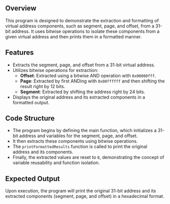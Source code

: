 ## Overview

This program is designed to demonstrate the extraction and formatting of virtual address components, such as segment, page, and offset, from a 31-bit address. It uses bitwise operations to isolate these components from a given virtual address and then prints them in a formatted manner.

## Features

- Extracts the segment, page, and offset from a 31-bit virtual address.
- Utilizes bitwise operations for extraction:
  - **Offset**: Extracted using a bitwise AND operation with `0x00000fff`.
  - **Page**: Extracted by first ANDing with `0x00ffffff` and then shifting the result right by 12 bits.
  - **Segment**: Extracted by shifting the address right by 24 bits.
- Displays the original address and its extracted components in a formatted output.

## Code Structure

- The program begins by defining the main function, which initializes a 31-bit address and variables for the segment, page, and offset.
- It then extracts these components using bitwise operations.
- The `printFormattedResults` function is called to print the original address and its components.
- Finally, the extracted values are reset to `0`, demonstrating the concept of variable reusability and function isolation.

## Expected Output

Upon execution, the program will print the original 31-bit address and its extracted components (segment, page, and offset) in a hexadecimal format.